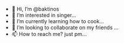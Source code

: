 - 👋 Hi, I’m @baktinos
- 👀 I’m interested in singer...
- 🌱 I’m currently learning how to cook...
- 💞️ I’m looking to collaborate on my friends ...
- 📫 How to reach me? just pm...

<!---
baktinos/baktinos is a ✨ special ✨ repository because its `README.md` (this file) appears on your GitHub profile.
You can click the Preview link to take a look at your changes.
--->
